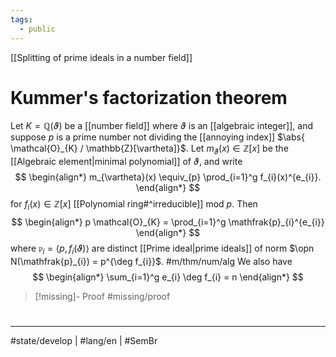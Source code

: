 ```yaml
---
tags:
  - public
---
```

[[Splitting of prime ideals in a number field]]
# Kummer's factorization theorem

Let $K = \mathbb{Q}(\vartheta)$ be a [[number field]] where $\vartheta$ is an [[algebraic integer]], 
and suppose $p$ is a prime number not dividing the [[annoying index]]
 $\abs{ \mathcal{O}_{K} / \mathbb{Z}[\vartheta]}$.
 Let $m_{\vartheta}(x) \in \mathbb{Z}[x]$ be the [[Algebraic element|minimal polynomial]] of $\vartheta$, and write
 $$
\begin{align*}
m_{\vartheta}(x) \equiv_{p} \prod_{i=1}^g f_{i}(x)^{e_{i}}.
\end{align*}
$$
for $f_{i}(x) \in \mathbb{Z}[x]$ [[Polynomial ring#^irreducible]] mod $p$.
Then 
$$
\begin{align*}
p \mathcal{O}_{K} = \prod_{i=1}^g \mathfrak{p}_{i}^{e_{i}}
\end{align*}
$$
where $\mathfrak{p}_{i} = \langle p, f_{i}(\vartheta) \rangle$ are distinct [[Prime ideal|prime ideals]] of norm $\opn N(\mathfrak{p}_{i}) = p^{\deg f_{i}}$. #m/thm/num/alg 
We also have
$$
\begin{align*}
\sum_{i=1}^g e_{i} \deg f_{i} = n
\end{align*}
$$

> [!missing]- Proof
> #missing/proof

#
---
#state/develop | #lang/en | #SemBr
